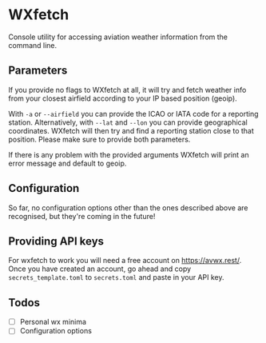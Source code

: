 # WXfetch

Console utility for accessing aviation weather information from the command line.

## Parameters

If you provide no flags to WXfetch at all, it will try and fetch weather info from your closest airfield according to your IP based position (geoip).

With `-a` or `--airfield` you can provide the ICAO or IATA code for a reporting station. Alternatively, with `--lat` and `--lon` you can provide geographical coordinates. WXfetch will then try and find a reporting station close to that position. Please make sure to provide both parameters.

If there is any problem with the provided arguments WXfetch will print an error message and default to geoip.

## Configuration

So far, no configuration options other than the ones described above are recognised, but they're coming in the future!

## Providing API keys

For wxfetch to work you will need a free account on https://avwx.rest/. Once you have created an account, go ahead and copy `secrets_template.toml` to `secrets.toml` and paste in your API key.

## Todos

- [ ] Personal wx minima
- [ ] Configuration options
